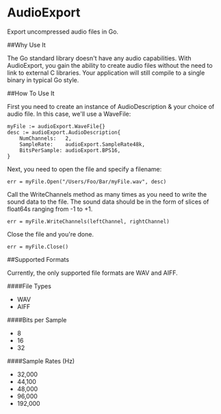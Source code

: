 AudioExport
===========

Export uncompressed audio files in Go.

##Why Use It

The Go standard library doesn't have any audio capabilities.  With AudioExport, you gain the ability to create audio files without the need to link to external C libraries.  Your application will still compile to a single binary in typical Go style.


##How To Use It

First you need to create an instance of AudioDescription &amp; your choice of audio file.  In this case, we'll use a WaveFile:

    myFile := audioExport.WaveFile{}
    desc := audioExport.AudioDescription{
		NumChannels:   2,
		SampleRate:    audioExport.SampleRate48k,
		BitsPerSample: audioExport.BPS16,
    }
    
Next, you need to open the file and specify a filename:

    err = myFile.Open("/Users/Foo/Bar/myFile.wav", desc)
    
Call the WriteChannels method as many times as you need to write the sound data to the file.  The sound data should be in the form of slices of float64s ranging from -1 to +1.

    err = myFile.WriteChannels(leftChannel, rightChannel)

Close the file and you're done.

    err = myFile.Close()

##Supported Formats

Currently, the only supported file formats are WAV and AIFF.

####File Types
- WAV
- AIFF

####Bits per Sample
- 8
- 16
- 32

####Sample Rates (Hz)
- 32,000
- 44,100
- 48,000
- 96,000
- 192,000
